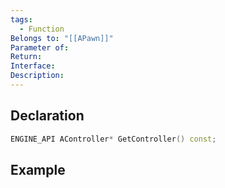 ```yaml
---
tags:
  - Function
Belongs to: "[[APawn]]"
Parameter of: 
Return: 
Interface: 
Description:
---
```


## Declaration

```cpp
ENGINE_API AController* GetController() const;
```

## Example

```cpp
```